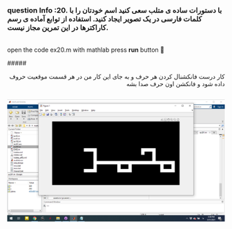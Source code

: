
### question Info :20. با دستورات ساده ی متلب سعی کنید اسم خودتان را با کلمات فارسی در یک تصویر ایجاد کنید. استفاده از توابع آماده ی رسم کاراکترها در این تمرین مجاز نیست.

###### 
open the code ex20.m with mathlab press **run** button :rocket: 

#####<div dir = "rtl">
کار درست فانکشنال کردن هر حرف و به جای این کار من در هر قسمت موقعیت حروف داده شود و فانکشن اون حرف صدا بشه
</div>

<div dir = "rtl">

</div>

```matlab


```




![img](https://github.com/semnan-university-ai/image-processing-class/blob/main/excersiecs/mohammadhoseinazad/20/ex20.png)

